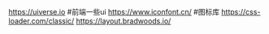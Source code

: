 https://uiverse.io #前端一些ui
https://www.iconfont.cn/ #图标库
https://css-loader.com/classic/
https://layout.bradwoods.io/
